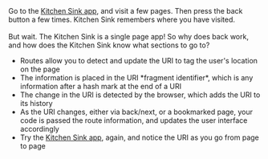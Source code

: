 <div type="expander" caption="See Routes in Action">
Go to the 
<a href="http://dev.sencha.com/ext/5.0.0/examples/kitchensink/#all" target="_blank">Kitchen Sink app</a>, 
and visit a few pages. Then press the back button a few times. Kitchen Sink remembers where you have visited.
<br><br>
But wait. The Kitchen Sink is a single page app! So why does back work, and how 
does the Kitchen Sink know what sections to go to? 
</div>

<div type="expander" caption="Here's How">
<ul>
 <li>Routes allow you to detect and update the URI to tag the user's location on the page</li>
 <li>The information is placed in the URI *fragment identifier*, which is any information after a hash mark at the end of a URI</li>
 <li>The change in the URI is detected by the browser, which adds the URI to its history</li>
 <li>As the URI changes, either via back/next, or a bookmarked page, your code is passed the route information, 
 and updates the user interface accordingly</li>
 <li>Try the <a href="http://dev.sencha.com/ext/5.0.0/examples/kitchensink/#all" target="_blank">Kitchen Sink app</a>, 
again, and notice the URI as you go from page to page</li>
 </ul>

</div>


